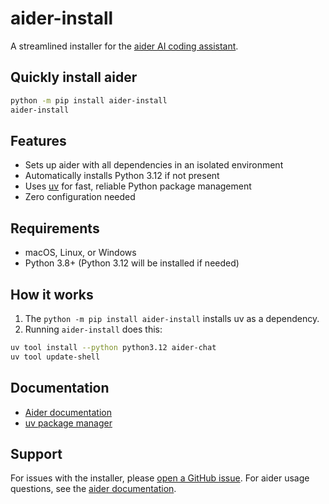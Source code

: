 # aider-install

A streamlined installer for the [aider AI coding assistant](https://aider.chat).

## Quickly install aider

```bash
python -m pip install aider-install
aider-install
```

## Features

- Sets up aider with all dependencies in an isolated environment
- Automatically installs Python 3.12 if not present
- Uses [uv](https://docs.astral.sh/uv/) for fast, reliable Python package management
- Zero configuration needed

## Requirements

- macOS, Linux, or Windows
- Python 3.8+ (Python 3.12 will be installed if needed)

## How it works

1. The `python -m pip install aider-install` installs uv as a dependency.
2. Running `aider-install` does this:

```bash
uv tool install --python python3.12 aider-chat
uv tool update-shell
```

## Documentation

- [Aider documentation](https://aider.chat)
- [uv package manager](https://docs.astral.sh/uv/)

## Support

For issues with the installer, please [open a GitHub issue](https://github.com/Aider-AI/aider/issues).
For aider usage questions, see the [aider documentation](https://aider.chat).
